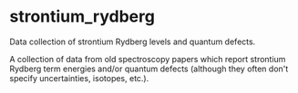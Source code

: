 # strontium_rydberg
Data collection of strontium Rydberg levels and quantum defects.

A collection of data from old spectroscopy papers which report strontium Rydberg term energies and/or quantum defects (although they often don't specify uncertainties, isotopes, etc.).
